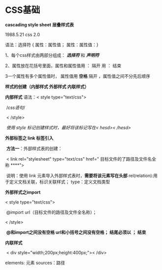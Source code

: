 # CSS基础

**cascading  style  sheet**   **层叠样式表**

1988.5.21  css 2.0

语法：选择符  {  属性：属性值； 属性：属性值：}

1、每个css样式由两部分组成：   ***选择符***   和   ***声明符***

2、属性放在花括号里面，属性和属性值用    ：   隔开    用  ： 结束

3一个属性有多个属性值时，  属性值用  **空格** 隔开 ，属性值之间不分先后顺序

**样式的创建（内部样式  外部样式   内联样式）**

**内部样式**    语法：< style  type="text/css">

​										/*css语句*/

​									< /style>

​					*使用 style 标记创建样式时，最好将该标记写在< hesd>< /hesd>*

**外部标签之 link 标签引入**

​	**方法一**：外部样式表的创建：

​					< link rel="stylesheet" type="text/css"  href="  目标文件的了路径及文件名全称 ****">        

​					说明：使用 link 元素导入外部样式表时，**需要将该元素写在头部**   rel(relation):用于定义文档关联，标识关联样式；  type：定义文档类型

**外部样式之import**

< style type="text/css">

​					@import  url（目标文件的路径及文件全名称）；

< /style>

​			**@和import之间没有空格     url和小括号之间没有空格；  结尾必须以  ；  	结束**

**内联样式**

​		< div  style="width;200px;height:400px;">< /div>

elements: 元素
sources：路径